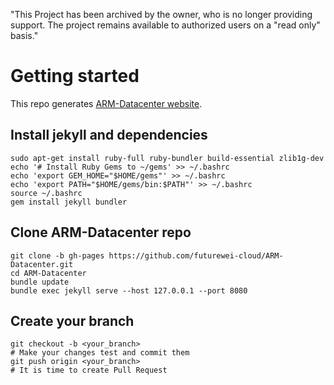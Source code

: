 "This Project has been archived by the owner, who is no longer providing support.  The project remains available to authorized users on a "read only" basis."

# Getting started

This repo generates [ARM-Datacenter website](https://futurewei-cloud.github.io/ARM-Datacenter/).

## Install jekyll and dependencies
```
sudo apt-get install ruby-full ruby-bundler build-essential zlib1g-dev
echo '# Install Ruby Gems to ~/gems' >> ~/.bashrc
echo 'export GEM_HOME="$HOME/gems"' >> ~/.bashrc
echo 'export PATH="$HOME/gems/bin:$PATH"' >> ~/.bashrc
source ~/.bashrc
gem install jekyll bundler

```
## Clone ARM-Datacenter repo
```
git clone -b gh-pages https://github.com/futurewei-cloud/ARM-Datacenter.git
cd ARM-Datacenter
bundle update
bundle exec jekyll serve --host 127.0.0.1 --port 8080
```

## Create your branch
```
git checkout -b <your_branch>
# Make your changes test and commit them
git push origin <your_branch>
# It is time to create Pull Request
```
